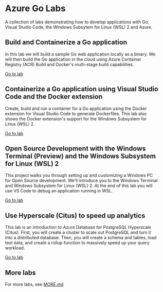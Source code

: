 # Azure Go Labs

A collection of labs demonstrating how to develop applications with Go, Visual Studio Code, the Windows Subsytem for Linux (WSL) 2 and Azure.

## Build and Containerize a Go application

In this lab we will build a sample Go web application locally as a binary. We will then build the Go application in the cloud using Azure Container Registry (ACR) Build and Docker's multi-stage build capabilities.

[Go to lab](1-app-hello-echo/README.md)

## Containerize a Go application using Visual Studio Code and the Docker extension

Create, build and run a container for a Go application using the Docker extension for Visual Studio Code to generate Dockerfiles. This lab also shows the Docker extension's support for the Windows Subsystem for Linux (WSL) 2.

[Go to lab](1-vscode-go-docker/README.md)

## Open Source Development with the Windows Terminal (Preview) and the Windows Subsystem for Linux (WSL) 2

This project walks you through setting up and customizing a Windows PC for Open Source development. We'll introduce you to the Windows Terminal and Windows Subsystem for Linux (WSL) 2. At the end of this lab you will use VS Code to debug an application running in WSL.

[Go to lab](1-windows-oss-terminal-wsl/README.md)

## Use Hyperscale (Citus) to speed up analytics

This lab is an introduction to Azure Database for PostgreSQL Hyperscale (Citus). First, you will create a cluster to scale out PostgreSQL and turn it into a distributed database. Then, you will create a schema and tables, load test data, and create a rollup function to massively speed up your query workload. 

[Go to lab](1-postgres-citus/README.md)

## More labs

For more labs, see [MORE.md](MORE.md)

